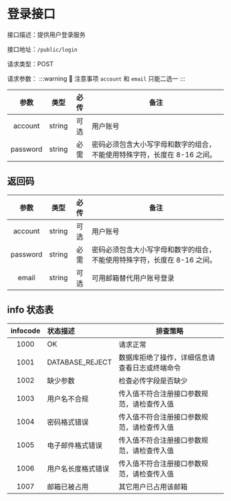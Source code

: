 # 登录接口 <Badge type="warning" text="公开接口" />

接口描述：提供用户登录服务

接口地址：`/public/login`

请求类型：POST

请求参数：
:::warning 🚨 注意事项
`account` 和 `email` 只能二选一
:::

|   参数   |  类型  | 必传 | 备注                                                                     |
| :------: | :----: | :--: | ------------------------------------------------------------------------ |
| account  | string | 可选 | 用户账号                                                                 |
| password | string | 必需 | 密码必须包含大小写字母和数字的组合，不能使用特殊字符，长度在 8-16 之间。 |

## 返回码

|   参数   |  类型  | 必传 | 备注                                                                     |
| :------: | :----: | :--: | ------------------------------------------------------------------------ |
| account  | string | 可选 | 用户账号                                                                 |
| password | string | 必需 | 密码必须包含大小写字母和数字的组合，不能使用特殊字符，长度在 8-16 之间。 |
|  email   | string | 可选 | 可用邮箱替代用户账号登录                                                 |

## info 状态表

| **infocode** | **状态描述**       | **排查策略**                                   |
| :----------: | :----------------- | ---------------------------------------------- |
|     1000     | OK                 | 请求正常                                       |
|     1001     | DATABASE_REJECT    | 数据库拒绝了操作，详细信息请查看日志或终端命令 |
|     1002     | 缺少参数           | 检查必传字段是否缺少                           |
|     1003     | 用户名不合规       | 传入值不符合注册接口参数规范，请检查传入值     |
|     1004     | 密码格式错误       | 传入值不符合注册接口参数规范，请检查传入值     |
|     1005     | 电子邮件格式错误   | 传入值不符合注册接口参数规范，请检查传入值     |
|     1006     | 用户名长度格式错误 | 传入值不符合注册接口参数规范，请检查传入值     |
|     1007     | 邮箱已被占用       | 其它用户已占用该邮箱                           |
